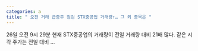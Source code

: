 ```yaml
---
categories: a
title: " 오전 거래 급증주 점검 STX중공업 거래량↑… 그 외 종목은 "
---
```

 26일 오전 9시 29분 현재 STX중공업의 거래량이 전일 거래량 대비 21배 많다. 같은 시각 주가는 전일 대비 ... 